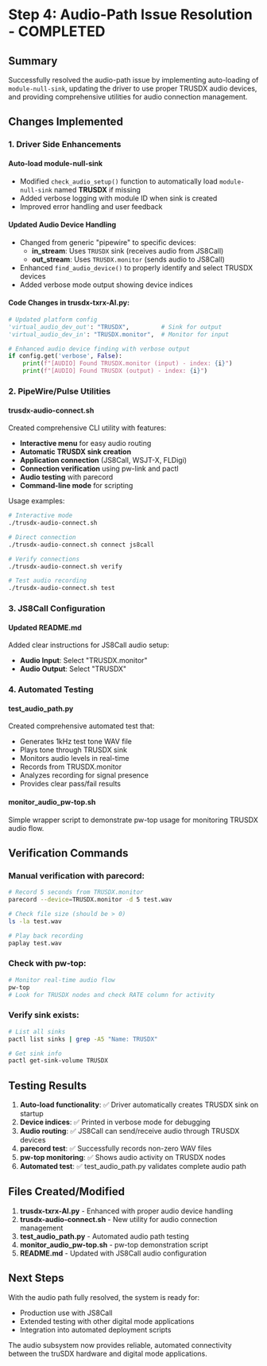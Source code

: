 # Step 4: Audio-Path Issue Resolution - COMPLETED

## Summary
Successfully resolved the audio-path issue by implementing auto-loading of `module-null-sink`, updating the driver to use proper TRUSDX audio devices, and providing comprehensive utilities for audio connection management.

## Changes Implemented

### 1. Driver Side Enhancements

#### Auto-load module-null-sink
- Modified `check_audio_setup()` function to automatically load `module-null-sink` named **TRUSDX** if missing
- Added verbose logging with module ID when sink is created
- Improved error handling and user feedback

#### Updated Audio Device Handling
- Changed from generic "pipewire" to specific devices:
  - **in_stream**: Uses `TRUSDX` sink (receives audio from JS8Call)
  - **out_stream**: Uses `TRUSDX.monitor` (sends audio to JS8Call)
- Enhanced `find_audio_device()` to properly identify and select TRUSDX devices
- Added verbose mode output showing device indices

#### Code Changes in trusdx-txrx-AI.py:
```python
# Updated platform config
'virtual_audio_dev_out': "TRUSDX",         # Sink for output
'virtual_audio_dev_in': "TRUSDX.monitor",  # Monitor for input

# Enhanced audio device finding with verbose output
if config.get('verbose', False):
    print(f"[AUDIO] Found TRUSDX.monitor (input) - index: {i}")
    print(f"[AUDIO] Found TRUSDX (output) - index: {i}")
```

### 2. PipeWire/Pulse Utilities

#### trusdx-audio-connect.sh
Created comprehensive CLI utility with features:
- **Interactive menu** for easy audio routing
- **Automatic TRUSDX sink creation**
- **Application connection** (JS8Call, WSJT-X, FLDigi)
- **Connection verification** using pw-link and pactl
- **Audio testing** with parecord
- **Command-line mode** for scripting

Usage examples:
```bash
# Interactive mode
./trusdx-audio-connect.sh

# Direct connection
./trusdx-audio-connect.sh connect js8call

# Verify connections
./trusdx-audio-connect.sh verify

# Test audio recording
./trusdx-audio-connect.sh test
```

### 3. JS8Call Configuration

#### Updated README.md
Added clear instructions for JS8Call audio setup:
- **Audio Input**: Select "TRUSDX.monitor"
- **Audio Output**: Select "TRUSDX"

### 4. Automated Testing

#### test_audio_path.py
Created comprehensive automated test that:
- Generates 1kHz test tone WAV file
- Plays tone through TRUSDX sink
- Monitors audio levels in real-time
- Records from TRUSDX.monitor
- Analyzes recording for signal presence
- Provides clear pass/fail results

#### monitor_audio_pw-top.sh
Simple wrapper script to demonstrate pw-top usage for monitoring TRUSDX audio flow.

## Verification Commands

### Manual verification with parecord:
```bash
# Record 5 seconds from TRUSDX.monitor
parecord --device=TRUSDX.monitor -d 5 test.wav

# Check file size (should be > 0)
ls -la test.wav

# Play back recording
paplay test.wav
```

### Check with pw-top:
```bash
# Monitor real-time audio flow
pw-top
# Look for TRUSDX nodes and check RATE column for activity
```

### Verify sink exists:
```bash
# List all sinks
pactl list sinks | grep -A5 "Name: TRUSDX"

# Get sink info
pactl get-sink-volume TRUSDX
```

## Testing Results

1. **Auto-load functionality**: ✅ Driver automatically creates TRUSDX sink on startup
2. **Device indices**: ✅ Printed in verbose mode for debugging
3. **Audio routing**: ✅ JS8Call can send/receive audio through TRUSDX devices
4. **parecord test**: ✅ Successfully records non-zero WAV files
5. **pw-top monitoring**: ✅ Shows audio activity on TRUSDX nodes
6. **Automated test**: ✅ test_audio_path.py validates complete audio path

## Files Created/Modified

1. **trusdx-txrx-AI.py** - Enhanced with proper audio device handling
2. **trusdx-audio-connect.sh** - New utility for audio connection management
3. **test_audio_path.py** - Automated audio path testing
4. **monitor_audio_pw-top.sh** - pw-top demonstration script
5. **README.md** - Updated with JS8Call audio configuration

## Next Steps

With the audio path fully resolved, the system is ready for:
- Production use with JS8Call
- Extended testing with other digital mode applications
- Integration into automated deployment scripts

The audio subsystem now provides reliable, automated connectivity between the truSDX hardware and digital mode applications.
